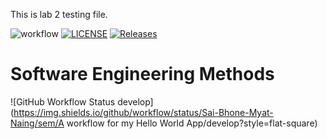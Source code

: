 This is lab 2 testing file.

![workflow](https://github.com/Sai-Bhone-Myat-Naing/sem/actions/workflows/main.yml/badge.svg)
[![LICENSE](https://img.shields.io/github/license/Sai-Bhone-Myat-Naing/sem.svg?style=flat-square)](https://github.com/Sai-Bhone-Myat-Naing/sem/blob/master/LICENSE)
[![Releases](https://img.shields.io/github/release/Sai-Bhone-Myat-Naing/sem/all.svg?style=flat-square)](https://github.com/Sai-Bhone-Myat-Naing/sem/releases)

# Software Engineering Methods
![GitHub Workflow Status develop](https://img.shields.io/github/workflow/status/Sai-Bhone-Myat-Naing/sem/A workflow for my Hello World App/develop?style=flat-square)
